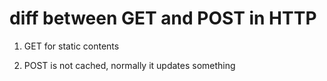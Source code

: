 # diff between GET and POST in HTTP

1. GET for static contents

2. POST is not cached, normally it updates something
